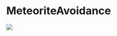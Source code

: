 # MeteoriteAvoidance
<img src="https://github.com/wlgns5518/MeteoriteAvoidance/assets/128718414/faf9e2d7-cda6-41cb-b2b1-199d651fba79"> 



 

